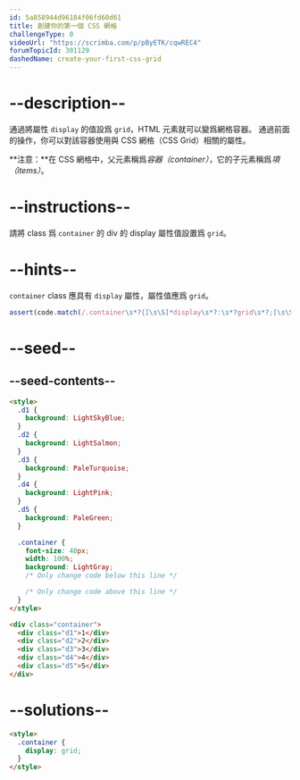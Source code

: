 ```yaml
---
id: 5a858944d96184f06fd60d61
title: 創建你的第一個 CSS 網格
challengeType: 0
videoUrl: "https://scrimba.com/p/pByETK/cqwREC4"
forumTopicId: 301129
dashedName: create-your-first-css-grid
---
```


# --description--

通過將屬性 `display` 的值設爲 `grid`，HTML 元素就可以變爲網格容器。 通過前面的操作，你可以對該容器使用與 CSS 網格（CSS Grid）相關的屬性。

**注意：**在 CSS 網格中，父元素稱爲<dfn>容器（container）</dfn>，它的子元素稱爲<dfn>項（items）</dfn>。

# --instructions--

請將 class 爲 `container` 的 div 的 display 屬性值設置爲 `grid`。

# --hints--

`container` class 應具有 `display` 屬性，屬性值應爲 `grid`。

```js
assert(code.match(/.container\s*?{[\s\S]*display\s*?:\s*?grid\s*?;[\s\S]*}/gi));
```

# --seed--

## --seed-contents--

```html
<style>
  .d1 {
    background: LightSkyBlue;
  }
  .d2 {
    background: LightSalmon;
  }
  .d3 {
    background: PaleTurquoise;
  }
  .d4 {
    background: LightPink;
  }
  .d5 {
    background: PaleGreen;
  }

  .container {
    font-size: 40px;
    width: 100%;
    background: LightGray;
    /* Only change code below this line */

    /* Only change code above this line */
  }
</style>

<div class="container">
  <div class="d1">1</div>
  <div class="d2">2</div>
  <div class="d3">3</div>
  <div class="d4">4</div>
  <div class="d5">5</div>
</div>
```

# --solutions--

```html
<style>
  .container {
    display: grid;
  }
</style>
```
